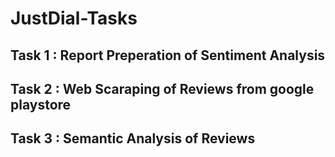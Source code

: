 # JustDial-Tasks

## Task 1 : Report Preperation of Sentiment Analysis
## Task 2 : Web Scaraping of Reviews from google playstore
## Task 3 : Semantic Analysis of Reviews
